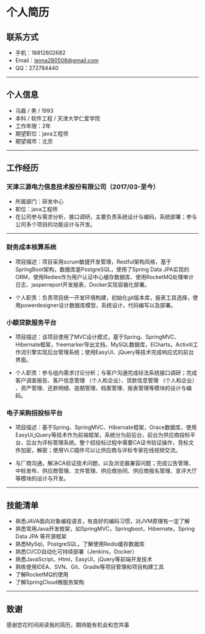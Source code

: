 # 个人简历

## 联系方式

- 手机：18812602682
- Email：leima280508@gmail.com
- QQ：272784440

******

## 个人信息

- 马磊 / 男 / 1993
- 本科 / 软件工程 / 天津大学仁爱学院
- 工作年限：2年
- 期望职位：java工程师
- 期望城市：北京

******

## 工作经历

### 天津三源电力信息技术股份有限公司（2017/03-至今）

- 所属部门：研发中心
- 职位：java工程师
- 在公司参与需求分析，接口调研，主要负责系统设计与编码，系统部署；参与公司多个项目的功能设计与开发。

******

### 财务成本核算系统

- 项目描述：项目采用scrum敏捷开发管理，Restful架构风格，基于SpringBoot架构，数据库是PostgreSQL，使用了Spring Data JPA实现的ORM，使用Redies作为用户认证中心缓存数据库、使用RocketMQ处理审计日志、jasperreport开发报表，Docker实现容器化部署。

- 个人职责：负责项目统一开发环境构建，初始化git版本库，报表工具选择，使用powerdesigner设计数据库模型，系统设计，代码编写以及部署。

### 小额贷款服务平台

- 项目描述：该项目使用了MVC设计模式，基于Spring、SpringMVC、Hibernate框架，freemarker导出文档，MySQL数据库，ECharts，Activiti工作流引擎实现后台管理系统；使用EasyUI、jQuery等技术完成响应式的前台界面。

- 个人职责：参与组内需求讨论分析；与客户沟通完成经法系统接口调研；完成客户调查报告、客户信息管理 （个人和企业）、贷款信息管理 （个人和企业） 、资产管理、还款明细、逾期管理、档案管理、报表管理等模块的设计与编码。

### 电子采购招投标平台

- 项目描述：基于Spring、SpringMVC、Hibernate框架，Orace数据库，使用EasyUI,jQuery等技术作为前端框架，系统分为前后台，前台为供应商投标平台，后台为评标管理系统。整个招投标过程中需要CA证书验证操作，竞标文件加密，解密；使用VLC插件可以让供应商与评标专家在线视频交流。

- 与厂商沟通，解决CA验证技术问题，以及浏览器兼容问题；完成公告管理、中标发布、供应商管理、文件管理、供应商协同、供应商报名管理、宣评大厅等模块的设计与开发。

******

## 技能清单

- 熟悉JAVA面向对象编程语言，有良好的编码习惯，对JVM原理有一定了解
- 熟悉常用Java开发框架，如SpringMVC，Springboot，Hibernate，Spring Data JPA   等开源框架
- 熟悉MySql，PostgreSQL，了解使用Redis缓存数据库
- 熟悉CI/CD自动化可持续部署（Jenkins，Docker）
- 熟悉JavaScript，Html，EasyUI，jQuery等前端开发技术
- 熟练使用IDEA、SVN、Git、Gradle等项目管理和项目构建工具
- 了解RocketMQ的使用
- 了解SpringCloud微服务架构

******

## 致谢

感谢您花时间阅读我的简历，期待能有机会和您共事
